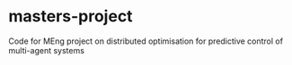 # masters-project
Code for MEng project on distributed optimisation for predictive control of multi-agent systems
